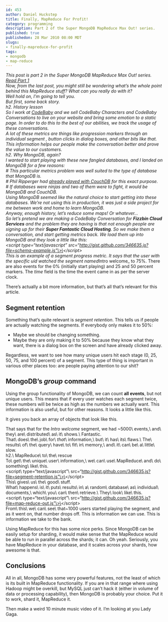 ```yaml
--- 
id: 453
author: Daniel Huckstep
title: Finally, MapReduce For Profit!
category: programming
description: Part 2 of the Super MongoDB MapReduce Max Out! series.
published: true
publishedon: 28 Mar 2010 08:00 MDT
slugs: 
- finally-mapreduce-for-profit
tags: 
- mongodb
- map-reduce
---
```

*This post is part 2 in the Super MongoDB MapReduce Max Out! series.
[Read Part 1](/2010/03/22/super-mongodb-mapreduce-max-out_)
\
Now, from the last post, you might still be wondering what’s the whole
point behind this MapReduce stuff? What can you really do with it?
\
Well hold on, I’m going to tell you.
\
But first, some back story.
\
h2. History lesson
\
So I work at [CodeBaby](http://www.codebaby.com/) and we sell CodeBaby
Characters and CodeBaby Conversations to live on your website and bring
some emotion to a static page. In order to do this to the best of our
abilities, we track the usage of these conversations.
\
A lot of these metrics are things like progression markers through an
individual segment , button clicks in dialog boxes, and other bits like
that. This information helps our people make the conversation better and
prove the value to our customers.
\
h2. Why MongoDB, again?
\
I wanted to start playing with these new fangled databases, and I landed
on MongoDB for a few reasons:
\
\# This particular metrics problem was well suited to the type of
database that MongoDB is.\
\# Phil Ripperger had [already played with
CouchDB](http://www.pdatasolutions.com/blog/archive/2009/09/three_weeks_with_couchdb.html)
for this exact purpose.\
\# If databases were ninjas and two of them were to fight, it would be
MongoDB and CouchDB.
\
Using MongoDB seemed like the natural choice to start getting into these
databases. We’re not using this in production, it was just a side
project for me between work and home to learn MongoDB.
\
Anyway, enough history, let’s reduce some maps! Or whatever…
\
So let’s pretend we are making a CodeBaby Conversation for **Fizzbin
Cloud Services** and the problem they are having is that not enough
people are signing up for their **Super Fantastic Cloud Hosting**. So we
make them a conversation, and start getting metrics back. We load them
up into MongoDB and they look a little like this:
\
\<script type=“text/javascript”
src=“http://gist.github.com/346635.js?file=schema-example.js”\>\</script\>
\
This is an example of a segment progress metric. It says that the user
with the specific uid watched the segment named*Intro welcome\_ to 75%.
There are also events for the 0% (initially start playing) and 25 and 50
percent markers. The *time* field is the time the event came in as per
the server clock.

There’s actually a bit more information, but that’s all that’s relevant
for this article.

## Segment retention

Something that’s quite relevant is *segment retention*. This tells us if
people are actually watching the segments. If everybody only makes it to
50%:

-   Maybe we should be changing something.
-   Maybe they are only making it to 50% because they know what they
    want, there is a dialog box on the screen and have already clicked
    away.

Regardless, we want to see how many unique users hit each stage (0, 25,
50, 75, and 100 percent) of a segment. This type of thing is important
in various other places too: are people paying attention to our shit?

## MongoDB’s *group* command

Using the group functionality of MongoDB, we can count **all events**,
but not unique users. This means that if every user watches each segment
twice, these numbers will be twice as high as the numbers we actually
want. This information is also useful, but for other reasons. It looks a
little like this.

<script type="text/javascript" src="http://gist.github.com/346635.js?file=segment-retention-group.js">
</script>
It gives you back an array of objects that look like this.

<script type="text/javascript" src="http://gist.github.com/346635.js?file=group-out.js">
</script>
That says that for the *Intro welcome* segment, we had
~5000\\ events,\\ and\\ they\\ are\\ distributed\\ as\\ it\\ shows.\\ Fantastic.
\
That\\ does\\ the\\ job\\ for\\ *that*\\ information,\\ but\\ it\\ has\\ its\\ flaws.\\ The\\ results\\ of\\ the\\ query\\ have\\ to\\ fit\\ in\\ memory,\\ and\\ it\\ can\\ be\\ a\\ little\\ slow.
\
h2.\\ MapReduce\\ to\\ the\\ rescue
\
To\\ get\\ the\\ unique\\ user\\ information,\\ we\\ can\\ use\\ MapReduce\\ and\\ do\\ something\\ like\\ this.
\
\<script\\ type=“text/javascript”\\ src=“http://gist.github.com/346635.js?file=segment-retention.js”\>\</script\>
\
This\\ gives\\ us\\ the\\ good\\ stuff.
\
What\\ happens\\ is\\ it\\ puts\\ results\\ in\\ a\\ random\\ database\\ as\\ individual\\ documents,\\ which\\ you\\ can\\ then\\ retrieve.\\ They\\ look\\ like\\ this.
\
\<script\\ type=“text/javascript”\\ src=“http://gist.github.com/346635.js?file=map-reduce-out.js”\>\</script\>
\
From\\ this\\ we\\ can\\ see\\ that~1000 users started playing the
segment, and as it went on, that number drops off. This is information
we can use. This is information we take to the bank.

Using MapReduce for this has some nice perks. Since MongoDB can be
easily setup for sharding, it would make sense that the MapReduce would
be able to run in parallel across the shards; it can. Oh yeah.
Seriously, you have MapReduce in your database, and it scales across
your shards, how awesome is that.

## Conclusions

All in all, MongoDB has some very powerful features, not the least of
which is its built in MapReduce functionality. If you are in that range
where using Hadoop might be overkill, but MySQL just can’t hack it
(either in volume of data or processing capability), then MongoDB is
probably your choice. Put it to work, shard it, MapReduce it.

Then make a weird 10 minute music video of it. I’m looking at you Lady
Gaga.